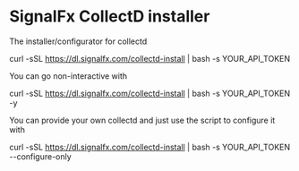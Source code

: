 # SignalFx CollectD installer

The installer/configurator for collectd

curl -sSL https://dl.signalfx.com/collectd-install | bash -s YOUR_API_TOKEN

You can go non-interactive with

curl -sSL https://dl.signalfx.com/collectd-install | bash -s YOUR_API_TOKEN -y

You can provide your own collectd and just use the script to configure it with


curl -sSL https://dl.signalfx.com/collectd-install | bash -s YOUR_API_TOKEN --configure-only
